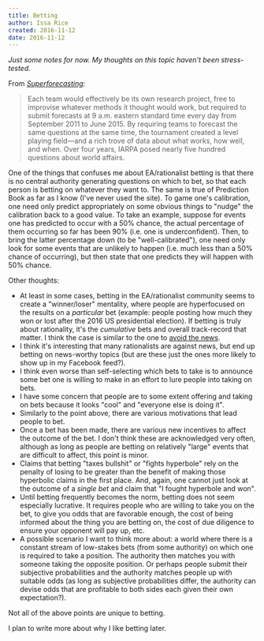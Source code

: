 ```yaml
---
title: Betting
author: Issa Rice
created: 2016-11-12
date: 2016-11-12
---
```


*Just some notes for now.
My thoughts on this topic haven't been stress-tested.*

From [*Superforecasting*][super]:

> Each team would effectively be its own research project, free to improvise
> whatever methods it thought would work, but required to submit forecasts at 9
> a.m. eastern standard time every day from September 2011 to June 2015. By
> requiring teams to forecast the same questions at the same time, the
> tournament created a level playing field—and a rich trove of data about what
> works, how well, and when. Over four years, IARPA posed nearly five hundred
> questions about world affairs.

One of the things that confuses me about EA/rationalist betting is that there
is no central authority generating questions on which to bet, so that each
person is betting on whatever they want to.
The same is true of Prediction Book as far as I know (I've never used the
site).
To game one's calibration, one need only predict appropriately on some obvious
things to "nudge" the calibration back to a good value.
To take an example, suppose for events one has predicted to occur with a 50%
chance, the actual percentage of them occurring so far has been 90% (i.e. one
is underconfident).
Then, to bring the latter percentage down (to be "well-calibrated"), one need
only look for some events that are unlikely to happen (i.e. much less than a
50% chance of occurring), but then state that one predicts they will happen
with 50% chance.

Other thoughts:

  * At least in some cases, betting in the EA/rationalist community seems to
    create a "winner/loser" mentality, where people are hyperfocused on the
    results on a *particular* bet (example: people posting how much they won or
    lost after the 2016 US presidential election).
    If betting is truly about rationality, it's the *cumulative* bets and
    overall track-record that matter.
    I think the case is similar to the one to [avoid the news][news].
  * I think it's interesting that many rationalists are against news, but end
    up betting on news-worthy topics (but are these just the ones more likely
    to show up in my Facebook feed?).
  * I think even worse than self-selecting which bets to take is to announce
    some bet one is willing to make in an effort to lure people into taking on
    bets.
  * I have some concern that people are to some extent offering and taking on
    bets because it looks "cool" and "everyone else is doing it".
  * Similarly to the point above, there are various motivations that lead
    people to bet.
  * Once a bet has been made, there are various new incentives to affect the
    outcome of the bet.
    I don't think these are acknowledged very often, although as long as people
    are betting on relatively "large" events that are difficult to affect, this
    point is minor.
  * Claims that betting "taxes bullshit" or "fights hyperbole" rely on the
    penalty of losing to be greater than the benefit of making those hyperbolic
    claims in the first place.
    And, again, one cannot just look at the outcome of a *single bet* and claim
    that "I fought hyperbole and won".
  * Until betting frequently becomes the norm, betting does not seem especially
    lucrative.
    It requires people who are willing to take you on the bet, to give you odds
    that are favorable enough, the cost of being informed about the thing you
    are betting on, the cost of due diligence to ensure your opponent will pay
    up, etc.
  * A possible scenario I want to think more about: a world where there is a
    constant stream of low-stakes bets (from some authority) on which one is
    required to take a position.
    The authority then matches you with someone taking the opposite position.
    Or perhaps people submit their subjective probabilities and the authority
    matches people up with suitable odds (as long as subjective probabilities
    differ, the authority can devise odds that are profitable to both sides
    each given their own expectation?).

Not all of the above points are unique to betting.

I plan to write more about why I like betting later.

[news]: http://econlog.econlib.org/archives/2011/03/the_case_agains_6.html "Bryan Caplan. “The Case Against News”. EconLog. March 5, 2011."
[super]: https://en.wikipedia.org/wiki/Superforecasting

